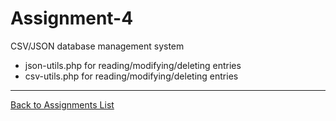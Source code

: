 # Assignment-4
CSV/JSON database management system 
+ json-utils.php for reading/modifying/deleting entries
+ csv-utils.php for reading/modifying/deleting entries

---
[Back to Assignments List](./../README.md/#assignments)